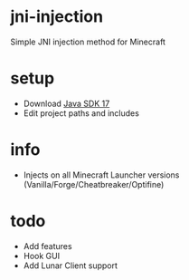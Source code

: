 # jni-injection
 Simple JNI injection method for Minecraft

# setup
 - Download [Java SDK 17](https://www.oracle.com/ca-en/java/technologies/downloads/)
 - Edit project paths and includes

 # info
 - Injects on all Minecraft Launcher versions (Vanilla/Forge/Cheatbreaker/Optifine)

 # todo
 - Add features
 - Hook GUI
 - Add Lunar Client support
